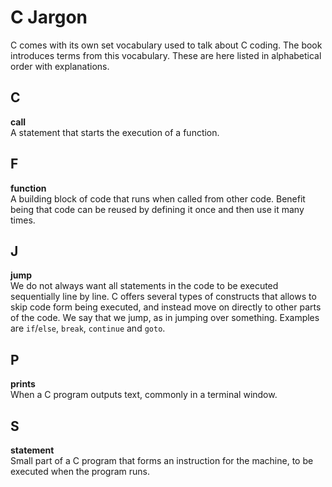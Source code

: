 # C Jargon

C comes with its own set vocabulary used to talk about C coding. The book introduces terms from this vocabulary. These are here listed in alphabetical order with explanations.

## C

**call**  
A statement that starts the execution of a function.

## F

**function**  
A building block of code that runs when called from other code. Benefit being that code can be reused by defining it once and then use it many times.

## J

**jump**  
We do not always want all statements in the code to be executed sequentially line by line. C offers several types of constructs that allows to skip code form being executed, and instead move on directly to other parts of the code. We say that we jump, as in jumping over something. Examples are ``if``/``else``, ``break``, ``continue`` and ``goto``.

## P

**prints**  
When a C program outputs text, commonly in a terminal window.

## S

**statement**  
Small part of a C program that forms an instruction for the machine, to be executed when the program runs.

